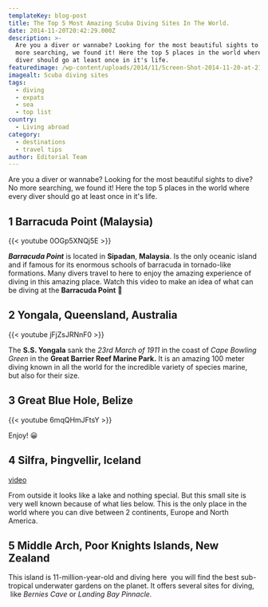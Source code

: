 ```yaml
---
templateKey: blog-post
title: The Top 5 Most Amazing Scuba Diving Sites In The World.
date: 2014-11-20T20:42:29.000Z
description: >-
  Are you a diver or wannabe? Looking for the most beautiful sights to dive? No
  more searching, we found it! Here the top 5 places in the world where every
  diver should go at least once in it's life.
featuredimage: /wp-content/uploads/2014/11/Screen-Shot-2014-11-20-at-21.41.37.png
imagealt: Scuba diving sites
tags:
  - diving
  - expats
  - sea
  - top list
country:
  - Living abroad
category:
  - destinations
  - travel tips
author: Editorial Team
---
```


Are you a diver or wannabe? Looking for the most beautiful sights to dive? No more searching, we found it! Here the top 5 places in the world where every diver should go at least once in it's life.

## 1 Barracuda Point (Malaysia)

{{< youtube 0OGp5XNQj5E >}}

_**Barracuda Point**_ is located in **Sipadan**, **Malaysia**. Is the only oceanic island and if famous for its enormous schools of barracuda in tornado-like formations. Many divers travel to here to enjoy the amazing experience of diving in this amazing place. Watch this video to make an idea of what can be diving at the **Barracuda Point** 🙂

## 2 Yongala, Queensland, Australia

{{< youtube jFjZsJRNnF0 >}}

The **S.S. Yongala** sank the *23rd March of 1911* in the coast of *Cape Bowling Green* in the **Great Barrier Reef Marine Park.** It is an amazing 100 meter diving known in all the world for the incredible variety of species marine, but also for their size.

## 3 Great Blue Hole, Belize

{{< youtube 6mqQHmJFtsY >}}

Enjoy! 😀

## 4 Silfra, Þingvellir, Iceland

[video](https://www.youtube.com/watch?v=JKcdJZRwVj8)

From outside it looks like a lake and nothing special. But this small site is very well known because of what lies below. This is the only place in the world where you can dive between 2 continents, Europe and North America.

## 5 Middle Arch, Poor Knights Islands, New Zealand

This island is 11-million-year-old and diving here  you will find the best sub-tropical underwater gardens on the planet. It offers several sites for diving,  like *Bernies Cave* or *Landing Bay Pinnacle.*
